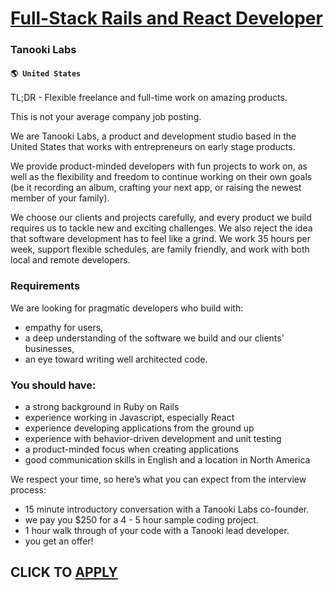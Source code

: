 # [Full-Stack Rails and React Developer](https://www.remotewlb.com/apply/full-stack-rails-and-react-developer)  
### Tanooki Labs  
#### `🌎 United States`  

TL;DR - Flexible freelance and full-time work on amazing products.

This is not your average company job posting.

We are Tanooki Labs, a product and development studio based in the United States that works with entrepreneurs on early stage products.

We provide product-minded developers with fun projects to work on, as well as the flexibility and freedom to continue working on their own goals (be it recording an album, crafting your next app, or raising the newest member of your family).

We choose our clients and projects carefully, and every product we build requires us to tackle new and exciting challenges. We also reject the idea that software development has to feel like a grind. We work 35 hours per week, support flexible schedules, are family friendly, and work with both local and remote developers.

### Requirements

We are looking for pragmatic developers who build with:

  * empathy for users,
  * a deep understanding of the software we build and our clients' businesses,
  * an eye toward writing well architected code.

### You should have:

  * a strong background in Ruby on Rails
  * experience working in Javascript, especially React
  * experience developing applications from the ground up
  * experience with behavior-driven development and unit testing
  * a product-minded focus when creating applications
  * good communication skills in English and a location in North America

We respect your time, so here’s what you can expect from the interview process:

  * 15 minute introductory conversation with a Tanooki Labs co-founder.
  * we pay you $250 for a 4 - 5 hour sample coding project. 
  * 1 hour walk through of your code with a Tanooki lead developer.
  * you get an offer!

  
## CLICK TO [APPLY](https://www.remotewlb.com/apply/full-stack-rails-and-react-developer)

